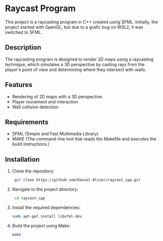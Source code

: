 # Raycast Program

This project is a raycasting program in C++ created using SFML. Initially, the project started with OpenGL, but due to a grafic bug on WSL2, it was switched to SFML.

## Description

The raycasting program is designed to render 2D maps using a raycasting technique, which simulates a 3D perspective by casting rays from the player's point of view and determining where they intersect with walls.

## Features

- Rendering of 2D maps with a 3D perspective
- Player movement and interaction
- Wall collision detection

## Requirements

- SFML (Simple and Fast Multimedia Library)
- MAKE (The command-line tool that reads the Makefile and executes the build instructions.)

## Installation

1. Clone the repository:
   ```sh
	git clone https://github.com/Daniel-0liver/raycast_cpp.git
   ```
2. Navigate to the project directory:
   ```sh
	cd raycast_cpp
   ```
3. Install the required dependencies:
	```sh
	sudo apt-get install libsfml-dev
	```
4. Build the project using Make:
	```sh
	make
	```